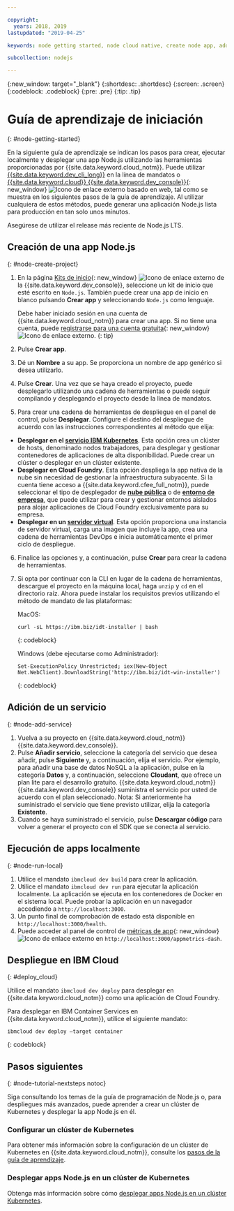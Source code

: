 ```yaml
---

copyright:
  years: 2018, 2019
lastupdated: "2019-04-25"

keywords: node getting started, node cloud native, create node app, add node service, node programming guide, node guide

subcollection: nodejs

---
```


{:new_window: target="_blank"}
{:shortdesc: .shortdesc}
{:screen: .screen}
{:codeblock: .codeblock}
{:pre: .pre}
{:tip: .tip}

# Guía de aprendizaje de iniciación
{: #node-getting-started}

En la siguiente guía de aprendizaje se indican los pasos para crear, ejecutar localmente y desplegar una app Node.js utilizando las herramientas proporcionadas por {{site.data.keyword.cloud_notm}}. Puede utilizar [{{site.data.keyword.dev_cli_long}}](/docs/cli?topic=cloud-cli-ibmcloud-cli#ibmcloud-cli) en la línea de mandatos o [{{site.data.keyword.cloud}} {{site.data.keyword.dev_console}}](https://cloud.ibm.com/developer/appservice/dashboard){: new_window} ![Icono de enlace externo](../icons/launch-glyph.svg "Icono de enlace externo") basado en web, tal como se muestra en los siguientes pasos de la guía de aprendizaje. Al utilizar cualquiera de estos métodos, puede generar una aplicación Node.js lista para producción en tan solo unos minutos.

Asegúrese de utilizar el release más reciente de Node.js LTS.

## Creación de una app Node.js
{: #node-create-project}

1. En la página [Kits de inicio](https://cloud.ibm.com/developer/appservice/starter-kits){: new_window} ![Icono de enlace externo](../icons/launch-glyph.svg "Icono de enlace externo") de la {{site.data.keyword.dev_console}}, seleccione un kit de inicio que esté escrito en `Node.js`. También puede crear una app de inicio en blanco pulsando **Crear app** y seleccionando `Node.js` como lenguaje.

    Debe haber iniciado sesión en una cuenta de {{site.data.keyword.cloud_notm}} para crear una app. Si no tiene una cuenta, puede [registrarse para una cuenta gratuita](https://cloud.ibm.com/registration){: new_window} ![Icono de enlace externo](../icons/launch-glyph.svg "Icono de enlace externo").
    {: tip}

2. Pulse **Crear app**.
3. Dé un **Nombre** a su app. Se proporciona un nombre de app genérico si desea utilizarlo.
4. Pulse **Crear**. Una vez que se haya creado el proyecto, puede desplegarlo utilizando una cadena de herramientas o puede seguir compilando y desplegando el proyecto desde la línea de mandatos.
5. Para crear una cadena de herramientas de despliegue en el panel de control, pulse **Desplegar**. Configure el destino del despliegue de acuerdo con las instrucciones correspondientes al método que elija:
  * **Desplegar en el [servicio IBM Kubernetes](/docs/apps/deploying?topic=creating-apps-containers-kube#containers)**. Esta opción crea un clúster de hosts, denominado nodos trabajadores, para desplegar y gestionar contenedores de aplicaciones de alta disponibilidad. Puede crear un clúster o desplegar en un clúster existente.
  * **Desplegar en Cloud Foundry**. Esta opción despliega la app nativa de la nube sin necesidad de gestionar la infraestructura subyacente. Si la cuenta tiene acceso a {{site.data.keyword.cfee_full_notm}}, puede seleccionar el tipo de desplegador de **[nube pública](/docs/cloud-foundry-public?topic=cloud-foundry-public-about-cf#about-cf)** o de **[entorno de empresa](/docs/cloud-foundry-public?topic=cloud-foundry-public-cfee#cfee)**, que puede utilizar para crear y gestionar entornos aislados para alojar aplicaciones de Cloud Foundry exclusivamente para su empresa.
  * **Desplegar en un [servidor virtual](/docs/apps?topic=creating-apps-vsi-deploy#vsi-deploy)**. Esta opción proporciona una instancia de servidor virtual, carga una imagen que incluye la app, crea una cadena de herramientas DevOps e inicia automáticamente el primer ciclo de despliegue.

6. Finalice las opciones y, a continuación, pulse **Crear** para crear la cadena de herramientas.
7. Si opta por continuar con la CLI en lugar de la cadena de herramientas, descargue el proyecto en la máquina local, haga `unzip` y `cd` en el directorio raíz. Ahora puede instalar los requisitos previos utilizando el método de mandato de las plataformas:

    MacOS:
    ```
    curl -sL https://ibm.biz/idt-installer | bash
    ```
    {: codeblock}

    Windows (debe ejecutarse como Administrador):
    ```
    Set-ExecutionPolicy Unrestricted; iex(New-Object Net.WebClient).DownloadString('http://ibm.biz/idt-win-installer')
    ```
    {: codeblock}

## Adición de un servicio
{: #node-add-service}

1. Vuelva a su proyecto en {{site.data.keyword.cloud_notm}} {{site.data.keyword.dev_console}}.
2. Pulse **Añadir servicio**, seleccione la categoría del servicio que desea añadir, pulse **Siguiente** y, a continuación, elija el servicio. Por ejemplo, para añadir una base de datos NoSQL a la aplicación, pulse en la categoría **Datos** y, a continuación, seleccione **Cloudant**, que ofrece un plan lite para el desarrollo gratuito. {{site.data.keyword.cloud_notm}} {{site.data.keyword.dev_console}} suministra el servicio por usted de acuerdo con el plan seleccionado.
Nota: Si anteriormente ha suministrado el servicio que tiene previsto utilizar, elija la categoría **Existente**.
3. Cuando se haya suministrado el servicio, pulse **Descargar código** para volver a generar el proyecto con el SDK que se conecta al servicio.

<!--
<video of creating a project and adding a service>
-->

## Ejecución de apps localmente
{: #node-run-local}

1. Utilice el mandato `ibmcloud dev build` para crear la aplicación.
2. Utilice el mandato `ibmcloud dev run` para ejecutar la aplicación localmente. La aplicación se ejecuta en los contenedores de Docker en el sistema local. Puede probar la aplicación en un navegador accediendo a `http://localhost:3000`.
3. Un punto final de comprobación de estado está disponible en `http://localhost:3000/health`.
4. Puede acceder al panel de control de [métricas de app](https://developer.ibm.com/node/monitoring-post-mortem/application-metrics-node-js/){: new_window} ![Icono de enlace externo](../icons/launch-glyph.svg "Icono de enlace externo") en `http://localhost:3000/appmetrics-dash`.

<!--
<video>
-->

## Despliegue en IBM Cloud
{: #deploy_cloud}

Utilice el mandato `ibmcloud dev deploy` para desplegar en {{site.data.keyword.cloud_notm}} como una aplicación de Cloud Foundry. 

Para desplegar en IBM Container Services en {{site.data.keyword.cloud_notm}}, utilice el siguiente mandato:
```
ibmcloud dev deploy –target container 
```
{: codeblock}

## Pasos siguientes
{: #node-tutorial-nextsteps notoc}

Siga consultando los temas de la guía de programación de Node.js o, para despliegues más avanzados, puede aprender a crear un clúster de Kubernetes y desplegar la app Node.js en él.

### Configurar un clúster de Kubernetes
Para obtener más información sobre la configuración de un clúster de Kubernetes en {{site.data.keyword.cloud_notm}}, consulte los [pasos de la guía de aprendizaje](/docs/containers?topic=containers-clusters#clusters).

### Desplegar apps Node.js en un clúster de Kubernetes
Obtenga más información sobre cómo [desplegar apps Node.js en un clúster Kubernetes](/docs/containers?topic=containers-cs_apps_tutorial#cs_apps_tutorial).

